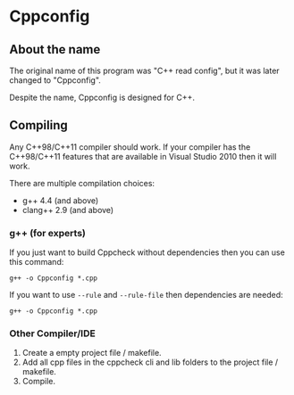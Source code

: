 # Cppconfig


## About the name

The original name of this program was "C++ read config", but it was later changed to "Cppconfig".

Despite the name, Cppconfig is designed for C++.


## Compiling

Any C++98/C++11 compiler should work. If your compiler has the C++98/C++11 features that are available in Visual Studio 2010 then it will work. 

There are multiple compilation choices:
* g++ 4.4 (and above)
* clang++ 2.9 (and above)

### g++ (for experts)

If you just want to build Cppcheck without dependencies then you can use this command:

```shell
g++ -o Cppconfig *.cpp
```

If you want to use `--rule` and `--rule-file` then dependencies are needed:

```shell
g++ -o Cppconfig *.cpp
```

### Other Compiler/IDE

1. Create a empty project file / makefile.
2. Add all cpp files in the cppcheck cli and lib folders to the project file / makefile.
3. Compile.
